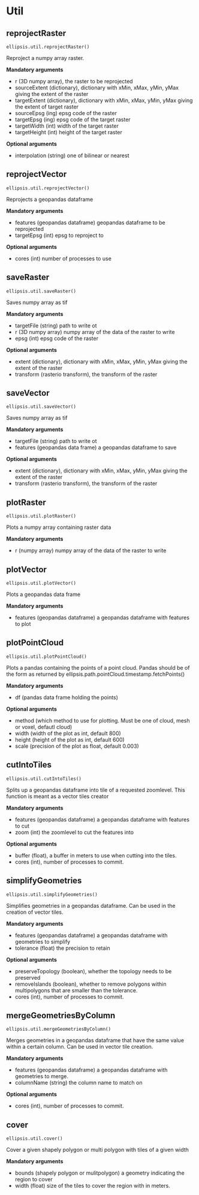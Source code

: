 # Util

## reprojectRaster

    ellipsis.util.reprojectRaster()

Reproject a numpy array raster.

**Mandatory arguments**

- r (3D numpy array), the raster to be reprojected
- sourceExtent (dictionary), dictionary with xMin, xMax, yMin, yMax giving the extent of the raster
- targetExtent (dictionary), dictionary with xMin, xMax, yMin, yMax giving the extent of target raster
- sourceEpsg (ing) epsg code of the raster
- targetEpsg (ing) epsg code of the target raster
- targetWidth (int) width of the target raster
- targetHeight (int) height of the target raster

**Optional arguments**

- interpolation (string) one of bilinear or nearest

## reprojectVector

    ellipsis.util.reprojectVector()

Reprojects a geopandas dataframe

**Mandatory arguments**

- features (geopandas dataframe) geopandas dataframe to be reprojected
- targetEpsg (int) epsg to reproject to

**Optional arguments**

- cores (int) number of processes to use


## saveRaster

    ellipsis.util.saveRaster()

Saves numpy array as tif

**Mandatory arguments**

- targetFile (string) path to write ot
- r (3D numpy array) numpy array of the data of the raster to write
- epsg (int) epsg code of the raster

**Optional arguments**

- extent (dictionary), dictionary with xMin, xMax, yMin, yMax giving the extent of the raster
- transform (rasterio transform), the transform of the raster

## saveVector

    ellipsis.util.saveVector()

Saves numpy array as tif

**Mandatory arguments**

- targetFile (string) path to write ot
- features (geopandas data frame) a geopandas dataframe to save

**Optional arguments**

- extent (dictionary), dictionary with xMin, xMax, yMin, yMax giving the extent of the raster
- transform (rasterio transform), the transform of the raster



## plotRaster

    ellipsis.util.plotRaster()

Plots a numpy array containing raster data

**Mandatory arguments**

- r (numpy array) numpy array of the data of the raster to write


## plotVector

    ellipsis.util.plotVector()

Plots a geopandas data frame

**Mandatory arguments**

- features (geopandas dataframe) a geopandas dataframe with features to plot


## plotPointCloud

    ellipsis.util.plotPointCloud()

Plots a pandas containing the points of a point cloud. Pandas should be of the form as returned by ellipsis.path.pointCloud.timestamp.fetchPoints()

**Mandatory arguments**

- df (pandas data frame holding the points)

**Optional arguments**
- method (which method to use for plotting. Must be one of cloud, mesh or voxel, defautl cloud)
- width (width of the plot as int, default 800)
- height (height of the plot as int, default 600)
- scale (precision of the plot as float, default 0.003)

## cutIntoTiles

    ellipsis.util.cutIntoTiles()

Splits up a geopandas dataframe into tile of a requested zoomlevel. This function is meant as a vector tiles creator

**Mandatory arguments**

- features (geopandas dataframe) a geopandas dataframe with features to cut
- zoom (int) the zoomlevel to cut the features into

**Optional arguments**

- buffer (float), a buffer in meters to use when cutting into the tiles.
- cores (int), number of processes to commit.

## simplifyGeometries

    ellipsis.util.simplifyGeometries()

Simplifies geometries in a geopandas dataframe. Can be used in the creation of vector tiles.

**Mandatory arguments**

- features (geopandas dataframe) a geopandas dataframe with geometries to simplify
- tolerance (float) the precision to retain

**Optional arguments**

- preserveTopology (boolean), whether the topology needs to be preserved
- removeIslands (boolean), whether to remove polygons within multipolygons that are smaller than the tolerance.
- cores (int), number of processes to commit.

## mergeGeometriesByColumn

    ellipsis.util.mergeGeometriesByColumn()

Merges geometries in a geopandas dataframe that have the same value within a certain column. Can be used in vector tile creation.

**Mandatory arguments**

- features (geopandas dataframe) a geopandas dataframe with geometries to merge.
- columnName (string) the column name to match on

**Optional arguments**

- cores (int), number of processes to commit.


## cover

    ellipsis.util.cover()

Cover a given shapely polygon or multi polygon with tiles of a given width

**Mandatory arguments**

- bounds (shapely polygon or mulitpolygon) a geometry indicating the region to cover
- width (float) size of the tiles to cover the region with in meters.




